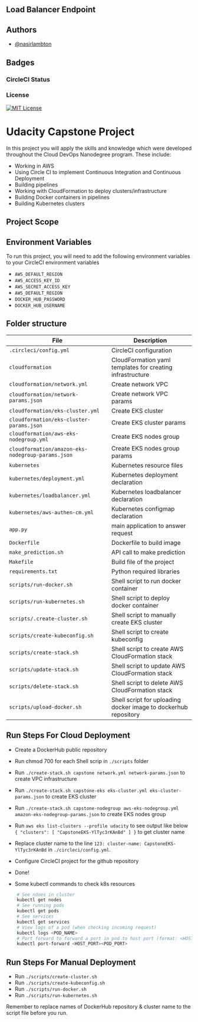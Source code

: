 ## Load Balancer Endpoint
## Authors
- [@nasirlambton](https://www.github.com/nasirlambton)


## Badges


### CircleCI Status


### License
[![MIT License](https://img.shields.io/badge/License-MIT-green.svg)](https://choosealicense.com/licenses/mit/)

# Udacity Capstone Project

In this project you will apply the skills and knowledge which were developed throughout the Cloud DevOps Nanodegree program. These include:

* Working in AWS
* Using Circle CI to implement Continuous Integration and Continuous Deployment
* Building pipelines
* Working with CloudFormation to deploy clusters/infrastructure
* Building Docker containers in pipelines
* Building Kubernetes clusters

## Project Scope

## Environment Variables

To run this project, you will need to add the following environment variables to your CircleCI environment variables

* `AWS_DEFAULT_REGION`
* `AWS_ACCESS_KEY_ID`
* `AWS_SECRET_ACCESS_KEY`
* `AWS_DEFAULT_REGION`
* `DOCKER_HUB_PASSWORD`
* `DOCKER_HUB_USERNAME`

## Folder structure

| File | Description |
| ---- | ----------- |
| `.circleci/config.yml` | CircleCI configuration |
| `cloudformation` | CloudFormation yaml templates for creating infrastructure |
| `cloudformation/network.yml` | Create network VPC |
| `cloudformation/network-params.json` | Create network VPC params |
| `cloudformation/eks-cluster.yml` | Create EKS cluster |
| `cloudformation/eks-cluster-params.json` | Create EKS cluster params |
| `cloudformation/aws-eks-nodegroup.yml` | Create EKS nodes group |
| `cloudformation/amazon-eks-nodegroup-params.json` | Create EKS nodes group params |
| `kubernetes` | Kubernetes resource files |
| `kubernetes/deployment.yml` | Kubernetes deployment declaration |
| `kubernetes/loadbalancer.yml` | Kubernetes loadbalancer declaration |
| `kubernetes/aws-authen-cm.yml` | Kubernetes configmap declaration |
| `app.py` | main application to answer request |
| `Dockerfile` | Dockerfile to build image|
| `make_prediction.sh` | API call to make prediction |
| `Makefile` | Build file of the project |
| `requirements.txt` | Python required libraries |
| `scripts/run-docker.sh` | Shell script to run docker container |
| `scripts/run-kubernetes.sh` | Shell script to deploy docker container |
| `scripts/.create-cluster.sh` | Shell script to manually create EKS cluster |
| `scripts/create-kubeconfig.sh` | Shell script to create kubeconfig |
| `scripts/create-stack.sh` | Shell script to create AWS CloudFormation stack|
| `scripts/update-stack.sh` | Shell script to update AWS CloudFormation stack|
| `scripts/delete-stack.sh` | Shell script to delete AWS CloudFormation stack|
| `scripts/upload-docker.sh` | Shell script for uploading docker image to dockerhub repository |

## Run Steps For Cloud Deployment
* Create a DockerHub public repository
* Run chmod 700 for each Shell scrip in `./scripts` folder
* Run `./create-stack.sh capstone network.yml network-params.json` to create VPC infrastructure
* Run `./create-stack.sh capstone-eks eks-cluster.yml eks-cluster-params.json` to create EKS cluster
* Run `./create-stack.sh capstone-nodegroup aws-eks-nodegroup.yml amazon-eks-nodegroup-params.json` to create EKS nodes group
* Run `aws eks list-clusters --profile udacity` to see output like below
`{
    "clusters": [
        "CapstoneEKS-YlTyc3rKAnBd"
    ]
}` to get cluster name

* Replace cluster name to the line `123: cluster-name: CapstoneEKS-YlTyc3rKAnBd` in `./circleci/config.yml`.
* Configure CircleCI project for the github repository
* Done!

* Some kubectl commands to check k8s resources
```bash
    # See ndoes in cluster
    kubectl get nodes
    # See running pods
    kubectl get pods
    # See services
    kubectl get services
    # View logs of a pod (when checking incoming request)
    kubectl logs <POD_NAME>
    # Port forward to forward a port in pod to host port (format: <HOST_PORT><POD_PORT>)
    kubectl port-forward <HOST_PORT><POD_PORT>
```
## Run Steps For Manual Deployment
* Run `./scripts/create-cluster.sh`
* Run `./scripts/create-kubeconfig.sh`
* Run `./scripts/run-docker.sh`
* Run `./scripts/run-kubernetes.sh`

Remember to replace names of DockerHub repository & cluster name to the script file before you run.

